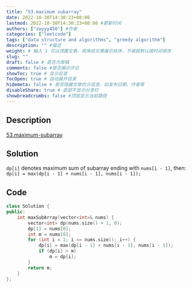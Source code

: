 ```yaml
---
title: "53.maximum subarray"
date: 2022-10-30T14:30:23+08:00
lastmod: 2022-10-30T14:30:23+08:00 #更新时间
authors: ["zwyyy456"] #作者
categories: ["leetcode"]
tags: ["data structure and algorithms", "greedy algorithm"]
description: "" #描述
weight: # 输入 1 可以顶置文章，用来给文章展示排序，不填就默认按时间排序
slug: ""
draft: false # 是否为草稿
comments: false #是否展示评论
showToc: true # 显示目录
TocOpen: true # 自动展开目录
hidemeta: false # 是否隐藏文章的元信息，如发布日期、作者等
disableShare: true # 底部不显示分享栏
showbreadcrumbs: false #顶部显示当前路径
---
```

## Description
[53.maximum-subarray](https://leetcode.com/problems/maximum-subarray/)

## Solution
`dp[i]` denotes maximum sum of subarray ending with `nums[i - 1]`, then:
`dp[i] = max(dp[i - 1] + nums[i - 1], nums[i - 1]);`

## Code
```cpp
class Solution {
public:
    int maxSubArray(vector<int>& nums) {
        vector<int> dp(nums.size() + 1, 0);
        dp[1] = nums[0];
        int m = nums[0];
        for (int i = 1; i <= nums.size(); i++) {
            dp[i] = max(dp[i - 1] + nums[i - 1], nums[i - 1]);
            if (dp[i] > m)
                m = dp[i];
        }
        return m;
    }
};
```

